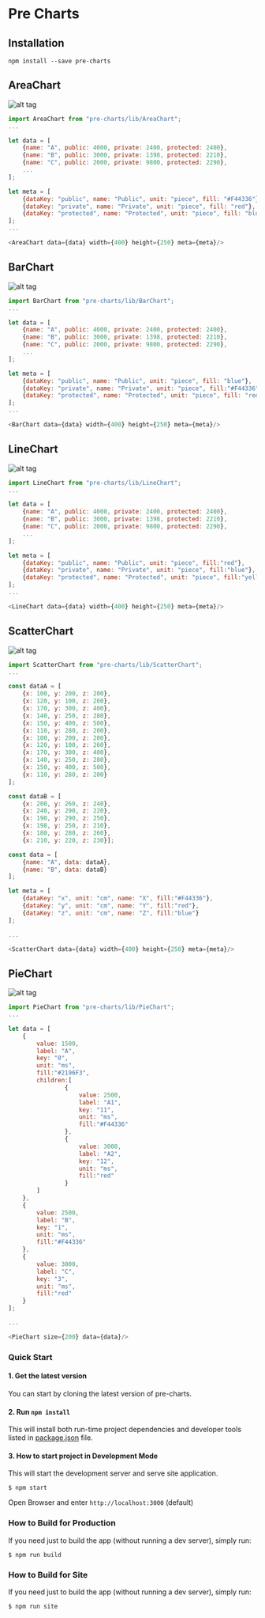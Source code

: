 # Pre Charts

## Installation

```
npm install --save pre-charts
```

## AreaChart

![alt tag](./area.png)

```js
import AreaChart from "pre-charts/lib/AreaChart";
...

let data = [
    {name: "A", public: 4000, private: 2400, protected: 2400},
    {name: "B", public: 3000, private: 1398, protected: 2210},
    {name: "C", public: 2000, private: 9800, protected: 2290},
    ...
];

let meta = [
    {dataKey: "public", name: "Public", unit: "piece", fill: "#F44336"},
    {dataKey: "private", name: "Private", unit: "piece", fill: "red"},
    {dataKey: "protected", name: "Protected", unit: "piece", fill: "blue"}
];
...

<AreaChart data={data} width={400} height={250} meta={meta}/>

```

## BarChart

![alt tag](./bar.png)

```js
import BarChart from "pre-charts/lib/BarChart";
...

let data = [
    {name: "A", public: 4000, private: 2400, protected: 2400},
    {name: "B", public: 3000, private: 1398, protected: 2210},
    {name: "C", public: 2000, private: 9800, protected: 2290},
    ...
];

let meta = [
    {dataKey: "public", name: "Public", unit: "piece", fill: "blue"},
    {dataKey: "private", name: "Private", unit: "piece", fill:"#F44336"},
    {dataKey: "protected", name: "Protected", unit: "piece", fill: "red"}
];
...

<BarChart data={data} width={400} height={250} meta={meta}/>

```

## LineChart

![alt tag](./line.png)

```js
import LineChart from "pre-charts/lib/LineChart";
...

let data = [
    {name: "A", public: 4000, private: 2400, protected: 2400},
    {name: "B", public: 3000, private: 1398, protected: 2210},
    {name: "C", public: 2000, private: 9800, protected: 2290},
    ...
];

let meta = [
    {dataKey: "public", name: "Public", unit: "piece", fill:"red"},
    {dataKey: "private", name: "Private", unit: "piece", fill:"blue"},
    {dataKey: "protected", name: "Protected", unit: "piece", fill:"yellow"}
];
...

<LineChart data={data} width={400} height={250} meta={meta}/>

```


## ScatterChart

![alt tag](./scatter.png)


```js
import ScatterChart from "pre-charts/lib/ScatterChart";
...

const dataA = [
    {x: 100, y: 200, z: 200},
    {x: 120, y: 100, z: 260},
    {x: 170, y: 300, z: 400},
    {x: 140, y: 250, z: 280},
    {x: 150, y: 400, z: 500},
    {x: 110, y: 280, z: 200},
    {x: 100, y: 200, z: 200},
    {x: 120, y: 100, z: 260},
    {x: 170, y: 300, z: 400},
    {x: 140, y: 250, z: 280},
    {x: 150, y: 400, z: 500},
    {x: 110, y: 280, z: 200}
];

const dataB = [
    {x: 200, y: 260, z: 240},
    {x: 240, y: 290, z: 220},
    {x: 190, y: 290, z: 250},
    {x: 198, y: 250, z: 210},
    {x: 180, y: 280, z: 260},
    {x: 210, y: 220, z: 230}];

const data = [
    {name: "A", data: dataA},
    {name: "B", data: dataB}
];

let meta = [
    {dataKey: "x", unit: "cm", name: "X", fill:"#F44336"},
    {dataKey: "y", unit: "cm", name: "Y", fill:"red"},
    {dataKey: "z", unit: "cm", name: "Z", fill:"blue"}
];

...

<ScatterChart data={data} width={400} height={250} meta={meta}/>

```


## PieChart

![alt tag](./pie.png)

```js
import PieChart from "pre-charts/lib/PieChart";
...

let data = [
    {
        value: 1500,
        label: "A",
        key: "0",
        unit: "ms",
        fill:"#2196F3",
        children:[
                {
                    value: 2500,
                    label: "A1",
                    key: "11",
                    unit: "ms",
                    fill:"#F44336"
                },
                {
                    value: 3000,
                    label: "A2",
                    key: "12",
                    unit: "ms",
                    fill:"red"
                }
        ]
    },
    {
        value: 2500,
        label: "B",
        key: "1",
        unit: "ms",
        fill:"#F44336"
    },
    {
        value: 3000,
        label: "C",
        key: "3",
        unit: "ms",
        fill:"red"
    }
];

...

<PieChart size={200} data={data}/>

```

### Quick Start

#### 1. Get the latest version
You can start by cloning the latest version of pre-charts.

#### 2. Run `npm install`
This will install both run-time project dependencies and developer tools listed
in [package.json](./package.json) file.

#### 3. How to start project in Development Mode

This will start the development server and serve site application.

```shell
$ npm start
```
  
Open Browser and enter `http://localhost:3000` (default) 

### How to Build for Production

If you need just to build the app (without running a dev server), simply run:

```shell
$ npm run build
```

### How to Build for Site

If you need just to build the app (without running a dev server), simply run:

```shell
$ npm run site
```
